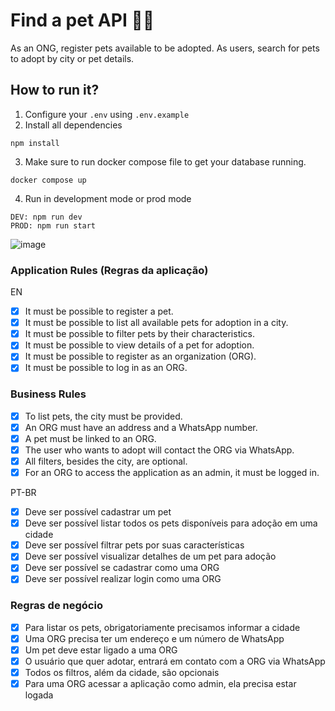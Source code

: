 # Find a pet API 🐶🐱

As an ONG, register pets available to be adopted. As users, search for pets to adopt by city or pet details.

## How to run it?

1. Configure your `.env` using `.env.example`
2. Install all dependencies

```
npm install
```

3. Make sure to run docker compose file to get your database running.

```
docker compose up
```


4. Run in development mode or prod mode
```
DEV: npm run dev
PROD: npm run start
```

![image](https://github.com/user-attachments/assets/e993ed79-5441-43f1-8e84-43590efcca52)

### Application Rules (Regras da aplicação)

EN

- [x] It must be possible to register a pet.
- [x] It must be possible to list all available pets for adoption in a city.
- [x] It must be possible to filter pets by their characteristics.
- [x] It must be possible to view details of a pet for adoption.
- [x] It must be possible to register as an organization (ORG).
- [x] It must be possible to log in as an ORG.

### Business Rules

- [x] To list pets, the city must be provided.
- [x] An ORG must have an address and a WhatsApp number.
- [x] A pet must be linked to an ORG.
- [x] The user who wants to adopt will contact the ORG via WhatsApp.
- [x] All filters, besides the city, are optional.
- [x] For an ORG to access the application as an admin, it must be logged in.

PT-BR

- [x] Deve ser possível cadastrar um pet
- [x] Deve ser possível listar todos os pets disponíveis para adoção em uma cidade
- [x] Deve ser possível filtrar pets por suas características
- [x] Deve ser possível visualizar detalhes de um pet para adoção
- [x] Deve ser possível se cadastrar como uma ORG
- [x] Deve ser possível realizar login como uma ORG

### Regras de negócio

- [x] Para listar os pets, obrigatoriamente precisamos informar a cidade
- [x] Uma ORG precisa ter um endereço e um número de WhatsApp
- [x] Um pet deve estar ligado a uma ORG
- [x] O usuário que quer adotar, entrará em contato com a ORG via WhatsApp
- [x] Todos os filtros, além da cidade, são opcionais
- [x] Para uma ORG acessar a aplicação como admin, ela precisa estar logada
